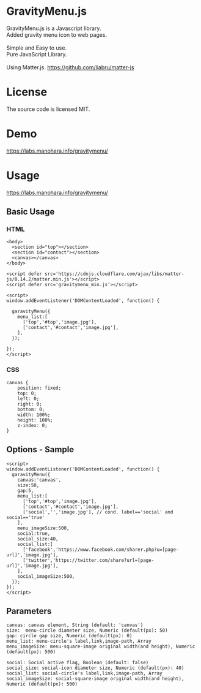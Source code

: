 # GravityMenu.js
GravityMenu.js is a Javascript library.<br/>
Added gravity menu icon to web pages.<br/><br/>
Simple and Easy to use.<br/>
Pure JavaScript Library.<br/><br/>
Using Matter.js. https://github.com/liabru/matter-js<br/>


# License
The source code is licensed MIT.
# Demo
https://labs.manohara.info/gravitymenu/
# Usage
https://labs.manohara.info/gravitymenu/
## Basic Usage
### HTML
```
<body>
  <section id="top"></section>
  <section id="contact"></section>
  <canvas></canvas>  
</body>

<script defer src='https://cdnjs.cloudflare.com/ajax/libs/matter-js/0.14.2/matter.min.js'></script>
<script defer src='gravitymenu_min.js'></script>

<script>
window.addEventListener('DOMContentLoaded', function() {

  garavityMenu({
    menu_list:[
      ['top','#top','image.jpg'],
      ['contact','#contact','image.jpg'],
    ],
  });

});
</script>
```
### CSS
```
canvas {
    position: fixed;
    top: 0;
    left: 0;
    right: 0;
    bottom: 0;
    width: 100%;
    height: 100%;
    z-index: 0;
}
```

## Options - Sample
```
<script>
window.addEventListener('DOMContentLoaded', function() {
  garavityMenu({
    canvas:'canvas',
    size:50,
    gap:5,
    menu_list:[
      ['top','#top','image.jpg'],
      ['contact','#contact','image.jpg'],
      ['social','','image.jpg'], // cond. label=='social' and social=='true'
    ],
    menu_imageSize:500,
    social:true,
    social_size:40,
    social_list:[
      ['facebook','https://www.facebook.com/sharer.php?u=[page-url]','image.jpg'],
      ['twitter','https://twitter.com/share?url=[page-url]','image.jpg'],
    ],
    social_imageSize:500,
  });
});
</script>
```

## Parameters
```
canvas: canvas element, String (default: 'canvas')
size:  menu-circle diameter size, Numeric (default(px): 50)
gap: circle gap size, Numeric (default(px): 0)
menu_list: menu-circle's label,link,image-path, Array
menu_imageSize: menu-square-image original width(and height), Numeric (default(px): 500)

social: Social active flag, Boolean (default: false)
social_size: social-icon diameter size, Numeric (default(px): 40)
social_list: social-circle's label,link,image-path, Array
social_imageSize: social-square-image original width(and height), Numeric (default(px): 500)
```


